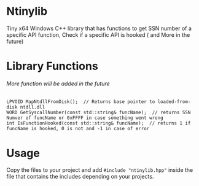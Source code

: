 # Ntinylib
Tiny x64 Windows C++ library that has functions to get SSN number of a specific API function, Check if a specific API is hooked ( and More in the future)

# Library Functions
###### More function will be added in the future

```
LPVOID MapNtdllFromDisk();  // Returns base pointer to loaded-from-disk ntdll.dll
WORD GetSyscallNumber(const std::string& funcName);  // returns SSN Numver of funcName or 0xFFFF in case something went wrong
int IsFunctionHooked(const std::string& funcName);  // returns 1 if funcName is hooked, 0 is not and -1 in case of error
```

# Usage

Copy the files to your project and add ```#include "ntinylib.hpp"``` inside the file that contains the includes depending on your projects.

